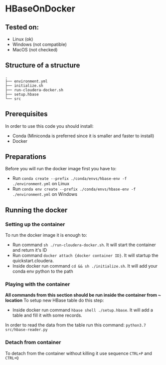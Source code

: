 # HBaseOnDocker
## Tested on:
* Linux (ok)
* Windows (not compatible)
* MacOS (not checked)

## Structure of a structure
```
.
├── environment.yml
├── initialize.sh
├── run-cloudera-docker.sh
├── setup.hbase
└── src

```

## Prerequisites

In order to use this code you should install:
* Conda (Miniconda is preferred since it is smaller and faster to install)
* Docker

## Preparations

Before you will run the docker image first you have to:
* Run `conda create --prefix ./conda/envs/hbase-env -f ./environment.yml` on Linux
* Run `conda env create --prefix ./conda/envs/hbase-env -f ./environment.yml` on Windows

## Running the docker

### Setting up the container
To run the docker image it is enough to:
* Run command `sh ./run-cloudera-docker.sh`. It will start the container and return it's ID
* Run command `docker attach {docker container ID}`. It will startup the quickstart.cloudera.
* Inside docker run command `cd && sh ./initialize.sh`. It will add your conda env python to the path


### Playing with the container
**All commands from this section should be run inside the container from ~ location**
To setup new HBase table do this step:
* Inside docker run command `hbase shell ./setup.hbase`. It will add a table and fill it with some records.

In order to read the data from the table run this command: `python3.7 src/hbase-reader.py`

### Detach from container

To detach from the container without killing it use sequence `CTRL+P` and `CTRL+Q`
